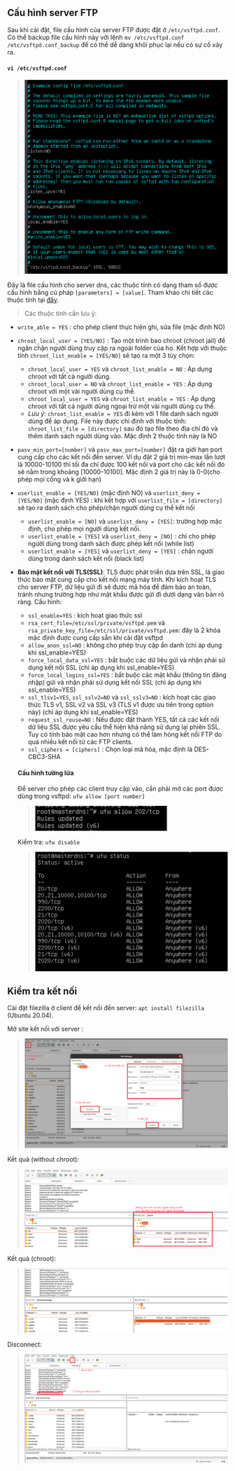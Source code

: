## Cấu hình server FTP
Sau khi cài đặt, file cấu hình của server FTP được đặt ở `/etc/vsftpd.conf`. Có thể backup file cấu hình này với lệnh `mv /etc/vsftpd.conf /etc/vsftpd.conf_backup` để có thể dễ dàng khôi phục lại nếu có sự cố xảy ra.

#### `vi /etc/vsftpd.conf`

> ![](./images/ftp/conf.png)

Đây là file cấu hình cho server dns, các thuộc tính có dạng tham số được cấu hình bằng cú pháp `[parameters] = [value]`. Tham khảo chi tiết các thuộc tính tại <a href="http://vsftpd.beasts.org/vsftpd_conf.html">đây</a>.
> Các thuộc tính cần lưu ý: 
- `write_able = YES` : cho phép client thực hiện ghi, sửa file (mặc định NO)
- `chroot_local_user = [YES/NO]` : Tạo một trình bao chroot (chroot jail) để ngăn chặn người dùng truy cập ra ngoài folder của họ. Kết hợp với thuộc tính `chroot_list_enable = [YES/NO]` sẽ tạo ra một 3 tùy chọn:
  - `chroot_local_user = YES` và `chroot_list_enable = NO` : Áp dụng chroot với tất cả người dùng.
  - `chroot_local_user = NO` và `chroot_list_enable = YES` : Áp dụng chroot với một vài người dùng cụ thể.
  - `chroot_local_user = YES` và `chroot_list_enable = YES` : Áp dụng chroot với tất cả người dùng ngoại trừ một vài người dùng cụ thể.
  - *Lưu ý*: `chroot_list_enable = YES` đi kèm với 1 file danh sách người dùng để áp dụng. File này được chỉ định với thuộc tính: `chroot_list_file = [directory]` sau đó tạo file theo địa chỉ đó và thêm danh sách người dùng vào. Mặc định 2 thuộc tính này là NO
- `pasv_min_port=[number]` và `pasv_max_port=[number]` đặt ra giới hạn port cung cấp cho các kết nối đến server. Ví dụ đặt 2 giá trị min-max lần lượt là 10000-10100 thì tối đa chỉ được 100 kết nối và port cho các kết nối đó sẽ nằm trong khoảng [10000-10100]. Mặc định 2 giá trị này là 0-0(cho phép mọi cổng và k giới hạn)
- `userlist_enable = [YES/NO]` (mặc định NO) và `userlist_deny = [YES/NO]` (mặc định YES) : khi kết hợp với `userlist_file = [directory]` sẽ tạo ra danh sách cho phép/chặn người dùng cụ thể kết nối
  - `userlist_enable = [NO]` và `userlist_deny = [YES]`: trường hợp mặc định, cho phép mọi người dùng kết nối.
  - `userlist_enable = [YES]` và `userlist_deny = [NO]` : chỉ cho phép người dùng trong danh sách được phép kết nối (while list)
  - `userlist_enable = [YES]` và `userlist_deny = [YES]` : chặn người dùng trong danh sách kết nối (black list)
- **Bảo mật kết nối với TLS(SSL)**: TLS được phát triển dựa trên SSL, là giao thức bảo mật cung cấp cho kết nối mạng máy tính. Khi kích hoạt TLS cho server FTP, dữ liệu gửi đi sẽ được mã hóa để đảm bảo an toàn, tránh nhưng trường hợp như mật khẩu được gửi đi dưới dạng văn bản rõ ràng. Cấu hình:
  - `ssl_enable=YES` : kích hoạt giao thức ssl
  - `rsa_cert_file=/etc/ssl/private/vsftpd.pem` và `rsa_private_key_file=/etc/ssl/private/vsftpd.pem`: đây là 2 khóa mặc định được cung cấp sẵn khi cài đặt vsftpd
  - `allow_anon_ssl=NO` : không cho phép truy cập ẩn danh (chỉ áp dụng khi ssl_enable=YES)
  - `force_local_data_ssl=YES` : bắt buộc các dữ liệu gửi và nhận phải sử dụng kết nối SSL (chỉ áp dụng khi ssl_enable=YES)
  - `force_local_logins_ssl=YES` : bắt buộc các mật khẩu (thông tin đăng nhập) gửi và nhận phải sử dụng kết nối SSL (chỉ áp dụng khi ssl_enable=YES)
  - `ssl_tlsv1=YES`, `ssl_sslv2=NO` và `ssl_sslv3=NO` : kích hoạt các giao thức TLS v1, SSL v2 và SSL v3 (TLS v1 được ưu tiên trong option này) (chỉ áp dụng khi ssl_enable=YES)
  - `request_ssl_reuse=NO` : Nếu được đặt thành YES, tất cả các kết nối dữ liệu SSL được yêu cầu thể hiện khả năng sử dụng lại phiên SSL. Tuy có tính bảo mật cao hơn nhưng có thể làm hỏng kết nối FTP do quá nhiều kết nối từ các FTP clients.
  - `ssl_ciphers = [ciphers]` : Chọn loại mã hóa, mặc định là DES-CBC3-SHA
  
  #### Cấu hình tường lửa
  Để server cho phép các client truy cập vào, cần phải mở các port được dùng trong vsftpd: `ufw allow [port number]`
  
  > ![](./images/ftp/fw.png)
  
  Kiểm tra: `ufw disable`
  
  > ![](./images/ftp/fwstt.png)
  
## Kiểm tra kết nối
 Cài đặt filezilla ở client để kết nối đến server: `apt install filezilla` (Ubuntu 20.04). 
 
 Mở site kết nối với server :
 
  > ![](./images/ftp/cn.png)
  
 Kết quả (without chroot):
 
 > ![](./images/ftp/ftp.png)
 
 Kết quả (chroot):

 > ![](./images/ftp/ftpchroot.png)
 
 Disconnect:
 
 > ![](./images/ftp/dcn.png)
